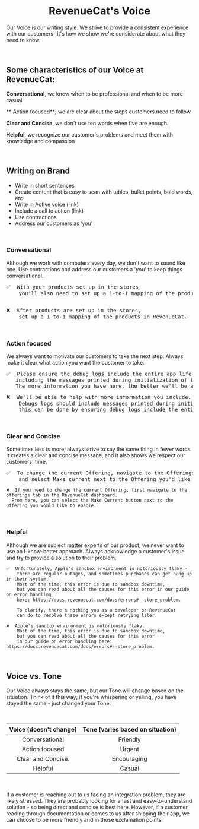# <div align='center'> RevenueCat's Voice 
  
Our Voice is our writing style. We strive to provide a consistent experience with our customers- it's how we show we're considerate about what they need to know. 

<br/>
  
 ## Some characteristics of our Voice at RevenueCat:

**Conversational**, we know when to be professional and when to be more casual.

** Action focused**; we are clear about the steps customers need to follow

**Clear and Concise**, we don't use ten words when five are enough.

**Helpful**, we recognize our customer's problems and meet them with knowledge and compassion 

 <br/> 
  
## Writing on Brand

<ul>
<li> Write in short sentences 
<li>  Create content that is easy to scan with tables, bullet points, bold words, etc
<li>  Write in Active voice (link)
<li>  Include a call to action (link) 
<li> Use contractions 
<li> Address our customers as ‘you’
</ul>

<br/>

### Conversational

Although we work with computers every day, we don't want to sound like one. Use contractions and address our customers a 'you' to keep things conversational. 

<pre>
✅  With your products set up in the stores, 
    you'll also need to set up a 1-to-1 mapping of the products in RevenueCat as well.
</pre>
  
<pre>  
❌  After products are set up in the stores, 
    set up a 1-to-1 mapping of the products in RevenueCat.
</pre>


<br/>

### Action focused

We always want to motivate our customers to take the next step. Always make it clear what action you want the customer to take.


<pre>
✅  Please ensure the debug logs include the entire app life-cycle, 
   including the messages printed during initialization of the SDK. 
   The more information you have here, the better we'll be able to help.
</pre>
<pre>
❌  We'll be able to help with more information you include. 
    Debugs logs should include messages printed during initialization of the SDK; 
    this can be done by ensuring debug logs include the entire app life cycle.
</pre>

 <br/>
  
### Clear and Concise

Sometimes less is more; always strive to say the same thing in fewer words. It creates a clear and concise message, and it also shows we respect our customers' time. 


<pre>
✅  To change the current Offering, navigate to the Offerings tab for your app in the RevenueCat dashboard 
    and select Make current next to the Offering you'd like to enable
</pre>
  ````
❌  If you need to change the current Offering, first navigate to the offerings tab in the RevenueCat dashboard. 
    From here, you can select the Make Current button next to the Offering you would like to enable. 
````

<br/>

### Helpful

Although we are subject matter experts of our product, we never want to use an I-know-better approach. Always acknowledge a customer's issue and try to provide a solution to their problem.


````
✅  Unfortunately, Apple's sandbox environment is notoriously flaky - 
    there are regular outages, and sometimes purchases can get hung up in their system. 
    Most of the time, this error is due to sandbox downtime, 
    but you can read about all the causes for this error in our guide on error handling 
    here: https://docs.revenuecat.com/docs/errors#--store_problem.  
  
    To clarify, there's nothing you as a developer or RevenueCat 
    can do to resolve these errors except retrying later.
````
````
❌  Apple's sandbox environment is notoriously flaky. 
    Most of the time, this error is due to sandbox downtime, 
    but you can read about all the causes for this error 
    in our guide on error handling here: https://docs.revenuecat.com/docs/errors#--store_problem.
````

<br/>



## Voice vs. Tone 

Our Voice always stays the same, but our Tone will change based on the situation. Think of it this way; if you're whispering or yelling, you have stayed the same - just changed your Tone. 

<br/>
  
  | Voice (doesn't change)  | Tone (varies based on situation)|     
|:-------------------:|:-----------------:|
|Conversational       |     Friendly      |
| Action focused       |    Urgent         |
|Clear and Concise.   |Encouraging        |
 | Helpful            |  Casual           |

<br/>

If a customer is reaching out to us facing an integration problem, they are likely stressed. They are probably looking for a fast and easy-to-understand solution - so being direct and concise is best here. However, if a customer reading through documentation or comes to us after shipping their app, we can choose to be more friendly and in those exclamation points!

  
  
  
